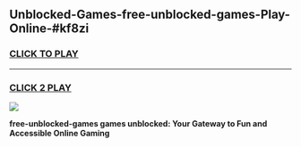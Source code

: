 
## Unblocked-Games-free-unblocked-games-Play-Online-#kf8zi
<h3>
<a href="https://premium.freeplayer.one?title=free-unblocked-games&ref=27F">CLICK TO PLAY</a></h3>
<hr>

<h3>
<a href="https://premium.freeplayer.one?title=free-unblocked-games&ref=27F">CLICK 2 PLAY</a>
  
</h3>

<a href="https://premium.freeplayer.one?title=free-unblocked-games&ref=27F"><img src="https://clearcache.store/games.png"></a>


**free-unblocked-games games unblocked: Your Gateway to Fun and Accessible Online Gaming**
